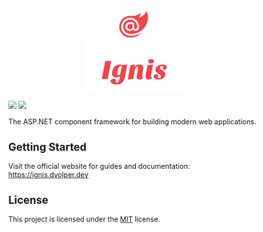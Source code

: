 <div align="center">
    <br/>
    <img width="64" alt="" src="Ignis.Website/wwwroot/images/logo.svg" />
    <br/>
    <img width="196" alt="" src="Ignis.Website/wwwroot/images/logo-text.svg" />
    <br/>
</div>

[![](https://img.shields.io/github/v/release/DavidVollmers/Ignis?include_prereleases&style=flat-square)](https://github.com/DavidVollmers/Ignis/releases)
[![](https://img.shields.io/github/license/DavidVollmers/Ignis?style=flat-square)](https://github.com/DavidVollmers/Ignis/blob/main/LICENSE.txt)

The ASP.NET component framework for building modern web applications.

## Getting Started

Visit the official website for guides and documentation: https://ignis.dvolper.dev

## License

This project is licensed under the [MIT](LICENSE.txt) license.

